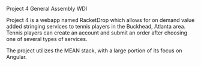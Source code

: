 Project 4
General Assembly WDI

Project 4 is a webapp named RacketDrop which allows for on demand value added stringing
services to tennis players in the Buckhead, Atlanta area. Tennis players can create an account and
submit an order after choosing one of several types of services.

The project utilizes the MEAN stack, with a large portion of its focus on Angular.
